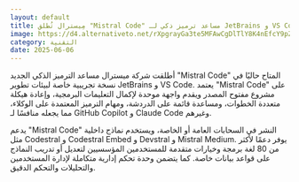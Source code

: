 ```yaml
---
layout: default
title: مِيسترال تُطلق "Mistral Code" مساعد ترميز ذكي لـ JetBrains و VS Code.
image: https://d4.alternativeto.net/rXpgrayGa3te5MFAwCgDlTlY8K4nEfcY9pZ_4UwhREU/rs:fill:1520:760:0/g:ce:0:0/YWJzOi8vZGlzdC9jb250ZW50LzE3NDkxNTMwMTAyNTEucG5n.png
category: التقنية
date: 2025-06-06
---
```


أطلقت شركة ميسترال مساعد الترميز الذكي الجديد "Mistral Code" المتاح حاليًا في نسخة تجريبية خاصة لبيئات تطوير JetBrains و VS Code. يعتمد "Mistral Code" على مشروع مفتوح المصدر ويقدم واجهة موحدة لإكمال التعليمات البرمجية، وإعادة هيكلة متعددة الخطوات، ومساعدة قائمة على الدردشة، ومهام الترميز المعتمدة على الوكلاء، مما يجعله منافسًا لـ GitHub Copilot و Claude Code وغيرهم.

يدعم "Mistral Code" النشر في السحابات العامة أو الخاصة، ويستخدم نماذج داخلية مثل Codestral و Codestral Embed و Devstral و Mistral Medium. يوفر دعمًا لأكثر من 80 لغة برمجة وخيارات متقدمة للمستخدمين المؤسسيين لتعديل أو تدريب النماذج على قواعد بيانات خاصة. كما يتضمن وحدة تحكم إدارية متكاملة لإدارة المستخدمين والتحليلات والتحكم الدقيق.
